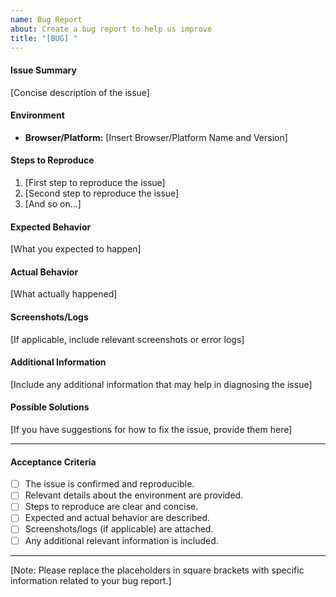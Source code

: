 ```yaml
---
name: Bug Report
about: Create a bug report to help us improve
title: "[BUG] "
---
```


#### Issue Summary

[Concise description of the issue]

#### Environment

- **Browser/Platform:** [Insert Browser/Platform Name and Version]

#### Steps to Reproduce

1. [First step to reproduce the issue]
2. [Second step to reproduce the issue]
3. [And so on...]

#### Expected Behavior

[What you expected to happen]

#### Actual Behavior

[What actually happened]

#### Screenshots/Logs

[If applicable, include relevant screenshots or error logs]

#### Additional Information

[Include any additional information that may help in diagnosing the issue]

#### Possible Solutions

[If you have suggestions for how to fix the issue, provide them here]

---

#### Acceptance Criteria

- [ ] The issue is confirmed and reproducible.
- [ ] Relevant details about the environment are provided.
- [ ] Steps to reproduce are clear and concise.
- [ ] Expected and actual behavior are described.
- [ ] Screenshots/logs (if applicable) are attached.
- [ ] Any additional relevant information is included.

---

[Note: Please replace the placeholders in square brackets with specific information related to your bug report.]